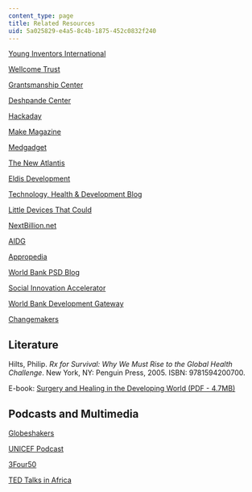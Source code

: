 ```yaml
---
content_type: page
title: Related Resources
uid: 5a025829-e4a5-8c4b-1875-452c0832f240
---
```


[Young Inventors International](http://www.younginventors.org/)

[Wellcome Trust](http://www.wellcome.ac.uk/)

[Grantsmanship Center](http://www.tgci.com/)

[Deshpande Center](http://web.mit.edu/deshpandecenter/)

[Hackaday](http://www.hackaday.com/)

[Make Magazine](http://www.makezine.com/)

[Medgadget](http://www.medgadget.com/)

[The New Atlantis](http://www.thenewatlantis.com/)

[Eldis Development](http://www.eldis.org/)

[Technology, Health & Development Blog](http://thdblog.wordpress.com/)

[Little Devices That Could](http://littledevicesthatcould.blogspot.com/)

[NextBillion.net](http://www.nextbillion.net/)

[AIDG](http://aidginc.com/)

[Appropedia](http://www.appropedia.org/Welcome_to_Appropedia)

[World Bank PSD Blog](https://blogs.worldbank.org/psd)

[Social Innovation Accelerator](https://www.socialinnovationforum.org/social-innovator-accelerator)

[World Bank Development Gateway](http://www.developmentgateway.org/)

[Changemakers](https://www.changemakers.com/)

Literature
----------

Hilts, Philip. _Rx for Survival: Why We Must Rise to the Global Health Challenge_. New York, NY: Penguin Press, 2005. ISBN: 9781594200700.

E-book: [Surgery and Healing in the Developing World (PDF - 4.7MB)](http://www.dartmouth-hitchcock.org/dhmc-internet-upload/file_collection/geelhoed_surgery.pdf)

Podcasts and Multimedia
-----------------------

[Globeshakers](https://ssir.org/podcasts/category/globeshakers_interviews#)

[UNICEF Podcast](http://www.unicef.org/videoaudio/video_podcast.html)

[3Four50](https://www.health24.com/Medical/Heart/Foods-diet-and-your-heart/3FOUR50-20120721)

[TED Talks in Africa](http://www.ted.com/index.php/themes/africa_the_next_chapter.html)
